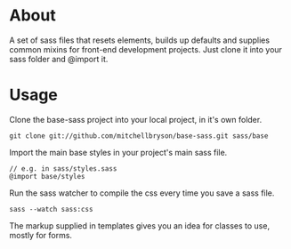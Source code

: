 # About

A set of sass files that resets elements, builds up defaults and supplies common mixins for front-end development projects. Just clone it into your sass folder and @import it.


# Usage

Clone the base-sass project into your local project, in it's own folder.

    git clone git://github.com/mitchellbryson/base-sass.git sass/base

Import the main base styles in your project's main sass file.

    // e.g. in sass/styles.sass
    @import base/styles
  
Run the sass watcher to compile the css every time you save a sass file.

    sass --watch sass:css

The markup supplied in templates gives you an idea for classes to use, mostly for forms.
